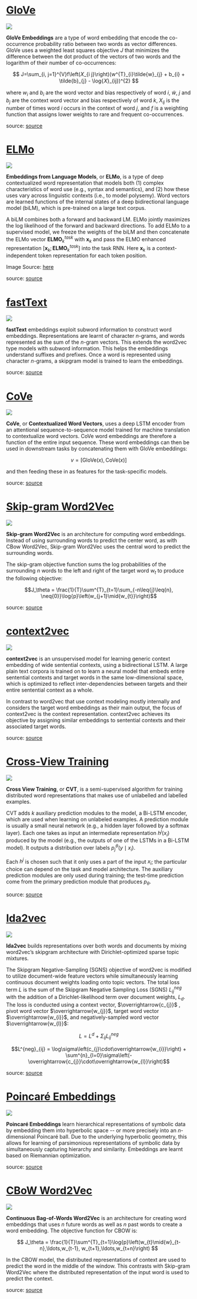 # [GloVe](https://paperswithcode.com/method/glove)
![](./img/Screen_Shot_2020-05-26_at_1.48.38_PM.png)

**GloVe Embeddings** are a type of word embedding that encode the co-occurrence probability ratio between two words as vector differences. GloVe uses a weighted least squares objective $J$ that minimizes the difference between the dot product of the vectors of two words and the logarithm of their number of co-occurrences:

$$ J=\sum_{i, j=1}^{V}f\left(𝑋_{i j}\right)(w^{T}_{i}\tilde{w}_{j} + b_{i} + \tilde{b}_{j} - \log{𝑋}_{ij})^{2} $$

where $w_{i}$ and $b_{i}$ are the word vector and bias respectively of word $i$, $\tilde{w}$, $j$ and $b_{j}$ are the context word vector and bias respectively of word $k$, $X_{ij}$ is the number of times word $i$ occurs in the context of word $j$, and $f$ is a weighting function that assigns lower weights to rare and frequent co-occurrences.

source: [source](https://www.aclweb.org/anthology/D14-1162/)
# [ELMo](https://paperswithcode.com/method/elmo)
![](./img/Screen_Shot_2020-05-25_at_8.41.43_PM_DuQFJHG.png)

**Embeddings from Language Models**, or **ELMo**, is a type of deep contextualized word representation that models both (1) complex characteristics of word use (e.g., syntax and semantics), and (2) how these uses vary across linguistic contexts (i.e., to model polysemy). Word vectors are learned functions of the internal states of a deep bidirectional language model (biLM), which is pre-trained on a large text corpus.

A biLM combines both a forward and backward LM.  ELMo jointly maximizes the log likelihood of the forward and backward directions. To add ELMo to a supervised model, we freeze the weights of the biLM and then concatenate the ELMo vector $\textbf{ELMO}^{task}_k$ with $\textbf{x}_k$ and pass the ELMO enhanced representation $[\textbf{x}_k; \textbf{ELMO}^{task}_k]$ into the task RNN. Here $\textbf{x}_k$ is a context-independent token representation for each token position. 

Image Source: [here](https://medium.com/@duyanhnguyen_38925/create-a-strong-text-classification-with-the-help-from-elmo-e90809ba29da)

source: [source](http://arxiv.org/abs/1802.05365v2)
# [fastText](https://paperswithcode.com/method/fasttext)
![](./img/Screen_Shot_2020-05-26_at_11.40.58_PM.png)

**fastText** embeddings exploit subword information to construct word embeddings. Representations are learnt of character $n$-grams, and words represented as the sum of the $n$-gram vectors. This extends the word2vec type models with subword information. This helps the embeddings understand suffixes and prefixes. Once a word is represented using character $n$-grams, a skipgram model is trained to learn the embeddings.

source: [source](http://arxiv.org/abs/1607.04606v2)
# [CoVe](https://paperswithcode.com/method/cove)
![](./img/Screen_Shot_2020-05-26_at_1.22.59_PM.png)

**CoVe**, or **Contextualized Word Vectors**, uses a deep LSTM encoder from an attentional sequence-to-sequence model trained for machine translation to contextualize word vectors. $\text{CoVe}$ word embeddings are therefore a function of the entire input sequence. These word embeddings can then be used in downstream tasks by concatenating them with $\text{GloVe}$ embeddings:

$$ v = \left[\text{GloVe}\left(x\right), \text{CoVe}\left(x\right)\right]$$

and then feeding these in as features for the task-specific models.

source: [source](http://arxiv.org/abs/1708.00107v2)
# [Skip-gram Word2Vec](https://paperswithcode.com/method/skip-gram-word2vec)
![](./img/Screen_Shot_2020-05-26_at_2.04.55_PM.png)

**Skip-gram Word2Vec** is an architecture for computing word embeddings. Instead of using surrounding words to predict the center word, as with CBow Word2Vec, Skip-gram Word2Vec uses the central word to predict the surrounding words.

The skip-gram objective function sums the log probabilities of the surrounding $n$ words to the left and right of the target word $w_{t}$ to produce the following objective:

$$J_\theta = \frac{1}{T}\sum^{T}_{t=1}\sum_{-n\leq{j}\leq{n}, \neq{0}}\log{p}\left(w_{j+1}\mid{w_{t}}\right)$$

source: [source](http://arxiv.org/abs/1301.3781v3)
# [context2vec](https://paperswithcode.com/method/context2vec)
![](./img/Screen_Shot_2020-05-27_at_12.31.55_PM.png)

**context2vec** is an unsupervised model for learning generic context embedding of wide sentential contexts, using a bidirectional LSTM. A large plain text corpora is trained on to learn a neural model that embeds entire sentential contexts and target words in the same low-dimensional space, which
is optimized to reflect inter-dependencies between targets and their entire sentential context as a whole. 

In contrast to word2vec that use context modeling mostly internally and considers the target word embeddings as their main output, the focus of context2vec is the context representation. context2vec achieves its objective by assigning similar embeddings to sentential contexts and their associated target words.

source: [source](https://www.aclweb.org/anthology/K16-1006/)
# [Cross-View Training](https://paperswithcode.com/method/cross-view-training)
![](./img/Screen_Shot_2020-05-26_at_4.37.39_PM.png)

**Cross View Training**, or **CVT**, is a semi-supervised algorithm for training distributed word representations that makes use of unlabelled and labelled examples. 

CVT adds $k$ auxiliary prediction modules to the model, a Bi-LSTM encoder, which are used when learning on unlabeled examples. A prediction module is usually a small neural network (e.g., a hidden layer followed by a softmax layer). Each one takes as input an intermediate representation $h^j(x_i)$ produced by the model (e.g., the outputs of one of the LSTMs in a Bi-LSTM model). It outputs a distribution over labels $p_{j}^{\theta}\left(y\mid{x_{i}}\right)$.

Each $h^j$ is chosen such that it only uses a part of the input $x_i$; the particular choice can depend on the task and model architecture. The auxiliary prediction modules are only used during training; the test-time prediction come from the primary prediction module that produces $p_\theta$.

source: [source](http://arxiv.org/abs/1809.08370v1)
# [lda2vec](https://paperswithcode.com/method/lda2vec)
![](./img/Screen_Shot_2020-05-26_at_11.18.34_PM.png)

**lda2vec** builds representations over both words and documents by mixing word2vec’s skipgram architecture with Dirichlet-optimized sparse topic mixtures. 

The Skipgram Negative-Sampling (SGNS) objective of word2vec is modified to utilize document-wide feature vectors while simultaneously learning continuous document weights loading onto topic vectors. The total loss term $L$ is the sum of the Skipgram Negative Sampling Loss (SGNS) $L^{neg}_{ij}$ with the addition of a Dirichlet-likelihood term over document weights, $L_{d}$. The loss is conducted using a context vector, $\overrightarrow{c_{j}}$ , pivot word vector $\overrightarrow{w_{j}}$, target word vector $\overrightarrow{w_{i}}$, and negatively-sampled word vector $\overrightarrow{w_{l}}$:

$$ L = L^{d} + \Sigma_{ij}L^{neg}_{ij} $$

$$L^{neg}_{ij} = \log\sigma\left(c_{j}\cdot\overrightarrow{w_{i}}\right) + \sum^{n}_{l=0}\sigma\left(-\overrightarrow{c_{j}}\cdot\overrightarrow{w_{l}}\right)$$

source: [source](http://arxiv.org/abs/1605.02019v1)
# [Poincaré Embeddings](https://paperswithcode.com/method/poincare-embeddings)
![](./img/Screen_Shot_2020-05-26_at_11.33.13_PM.png)

**Poincaré Embeddings** learn hierarchical representations of symbolic data by embedding them into hyperbolic space -- or more precisely into an $n$-dimensional Poincaré ball. Due to the underlying hyperbolic geometry, this allows for learning of parsimonious representations of symbolic data by simultaneously capturing hierarchy and similarity. Embeddings are learnt based on
Riemannian optimization.

source: [source](http://arxiv.org/abs/1705.08039v2)
# [CBoW Word2Vec](https://paperswithcode.com/method/cbow-word2vec)
![](./img/Screen_Shot_2020-05-26_at_2.04.47_PM.png)

**Continuous Bag-of-Words Word2Vec** is an architecture for creating word embeddings that uses $n$ future words as well as $n$ past words to create a word embedding. The objective function for CBOW is:

$$ J_\theta = \frac{1}{T}\sum^{T}_{t=1}\log{p}\left(w_{t}\mid{w}_{t-n},\ldots,w_{t-1}, w_{t+1},\ldots,w_{t+n}\right) $$

In the CBOW model, the distributed representations of context are used to predict the word in the middle of the window. This contrasts with Skip-gram Word2Vec where the distributed representation of the input word is used to predict the context.

source: [source](http://arxiv.org/abs/1301.3781v3)
